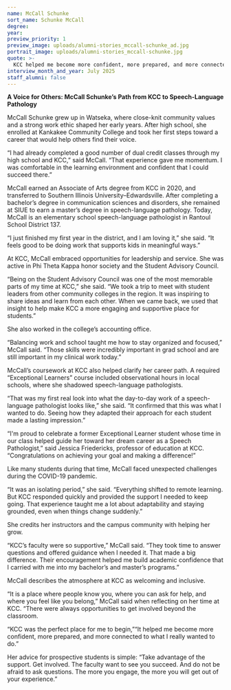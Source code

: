 ```yaml
---
name: McCall Schunke
sort_name: Schunke McCall
degree:
year:
preview_priority: 1
preview_image: uploads/alumni-stories_mccall-schunke_ad.jpg
portrait_image: uploads/alumni-stories_mccall-schunke.jpg
quote: >-
  KCC helped me become more confident, more prepared, and more connected to what I wanted to&nbsp;do.
interview_month_and_year: July 2025
staff_alumni: false
---
```

**A Voice for Others: McCall Schunke’s Path from KCC to Speech-Language Pathology**

McCall Schunke grew up in Watseka, where close-knit community values and a strong work ethic shaped her early years. After high school, she enrolled at Kankakee Community College and took her first steps toward a career that would help others find their voice.

“I had already completed a good number of dual credit classes through my high school and KCC,” said McCall. “That experience gave me momentum. I was comfortable in the learning environment and confident that I could succeed there.”

McCall earned an Associate of Arts degree from KCC in 2020, and transferred to Southern Illinois University–Edwardsville. After completing a bachelor’s degree in communication sciences and disorders, she remained at SIUE to earn a master’s degree in speech-language pathology. Today, McCall is an elementary school speech-language pathologist in Rantoul School District 137.

“I just finished my first year in the district, and I am loving it,” she said. “It feels good to be doing work that supports kids in meaningful ways.”

At KCC, McCall embraced opportunities for leadership and service. She was active in Phi Theta Kappa honor society and the Student Advisory Council.

“Being on the Student Advisory Council was one of the most memorable parts of my time at KCC,” she said. “We took a trip to meet with student leaders from other community colleges in the region. It was inspiring to share ideas and learn from each other. When we came back, we used that insight to help make KCC a more engaging and supportive place for students.”

She also worked in the college’s accounting office.

“Balancing work and school taught me how to stay organized and focused,” McCall said. “Those skills were incredibly important in grad school and are still important in my clinical work today.”

McCall’s coursework at KCC also helped clarify her career path. A required “Exceptional Learners” course included observational hours in local schools, where she shadowed speech-language pathologists.

“That was my first real look into what the day-to-day work of a speech-language pathologist looks like,” she said. “It confirmed that this was what I wanted to do. Seeing how they adapted their approach for each student made a lasting impression.”

“I'm proud to celebrate a former Exceptional Learner student whose time in our class helped guide her toward her dream career as a Speech Pathologist,” said Jessica Friedericks, professor of education at KCC. “Congratulations on achieving your goal and making a difference!”

Like many students during that time, McCall faced unexpected challenges during the COVID-19 pandemic.

“It was an isolating period,” she said. “Everything shifted to remote learning. But KCC responded quickly and provided the support I needed to keep going. That experience taught me a lot about adaptability and staying grounded, even when things change suddenly.”

She credits her instructors and the campus community with helping her grow.

“KCC’s faculty were so supportive,” McCall said. “They took time to answer questions and offered guidance when I needed it. That made a big difference. Their encouragement helped me build academic confidence that I carried with me into my bachelor’s and master’s programs.”

McCall describes the atmosphere at KCC as welcoming and inclusive.

“It is a place where people know you, where you can ask for help, and where you feel like you belong,” McCall said when reflecting on her time at KCC. “There were always opportunities to get involved beyond the classroom.

“KCC was the perfect place for me to begin,”“It helped me become more confident, more prepared, and more connected to what I really wanted to do.”

Her advice for prospective students is simple: “Take advantage of the support. Get involved. The faculty want to see you succeed. And do not be afraid to ask questions. The more you engage, the more you will get out of your experience.”
